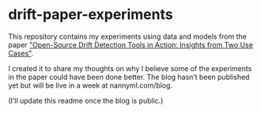 # drift-paper-experiments

This repository contains my experiments using data and models from the paper ["Open-Source Drift Detection Tools in Action: Insights from Two Use Cases"](https://arxiv.org/abs/2404.18673).

I created it to share my thoughts on why I believe some of the experiments in the paper could have been done better. The blog hasn’t been published yet but will be live in a week at nannyml.com/blog.

(I’ll update this readme once the blog is public.)